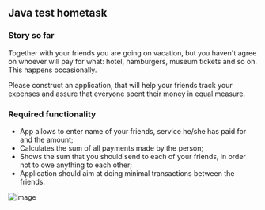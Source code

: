 ## Java test hometask

### Story so far
Together with your friends you are going on vacation, but you haven't agree on whoever will pay for what: hotel, hamburgers, museum tickets and so on. This happens occasionally.

Please construct an application, that will help your friends track your expenses and assure that everyone spent their money in equal measure.

### Required functionality
 - App allows to enter name of your friends, service he/she has paid for and the amount;
 - Calculates the sum of all payments made by the person;
 - Shows the sum that you should send to each of your friends, in order not to owe anything to each other;
 - Application should aim at doing minimal transactions between the friends.
 
 ![image](https://user-images.githubusercontent.com/24562497/40420677-bea9794e-5e91-11e8-933c-203f91cf7379.png)
